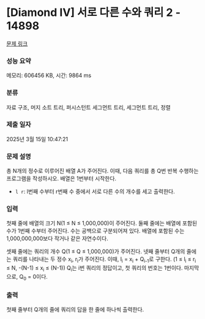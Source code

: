 # [Diamond IV] 서로 다른 수와 쿼리 2 - 14898 

[문제 링크](https://www.acmicpc.net/problem/14898) 

### 성능 요약

메모리: 606456 KB, 시간: 9864 ms

### 분류

자료 구조, 머지 소트 트리, 퍼시스턴트 세그먼트 트리, 세그먼트 트리, 정렬

### 제출 일자

2025년 3월 15일 10:47:21

### 문제 설명

<p>총 N개의 정수로 이루어진 배열 A가 주어진다. 이때, 다음 쿼리를 총 Q번 반복 수행하는 프로그램을 작성하시오. 배열은 1번부터 시작한다.</p>

<ul>
	<li><code>l r</code>: l번째 수부터 r번째 수 중에서 서로 다른 수의 개수를 세고 출력한다.</li>
</ul>

### 입력 

 <p>첫째 줄에 배열의 크기 N(1 ≤ N ≤ 1,000,000)이 주어진다. 둘째 줄에는 배열에 포함된 수가 1번째 수부터 주어진다. 수는 공백으로 구분되어져 있다. 배열에 포함된 수는 1,000,000,000보다 작거나 같은 자연수이다.</p>

<p>셋째 줄에는 쿼리의 개수 Q(1 ≤ Q ≤ 1,000,000)가 주어진다. 넷째 줄부터 Q개의 줄에는 쿼리를 나타내는 두 정수 x<sub>i</sub>, r<sub>i</sub>가 주어진다. 이때, l<sub>i</sub> = x<sub>i</sub> + Q<sub>i-1</sub>로 구한다. (1 ≤ l<sub>i</sub> ≤ r<sub>i</sub> ≤ N, -(N-1) ≤ x<sub>i</sub> ≤ (N-1)) Q<sub>i</sub>는 i번 쿼리의 정답이고, 첫 쿼리의 번호는 1번이다. 마지막으로, Q<sub>0</sub> = 0이다.</p>

### 출력 

 <p>첫째 줄부터 Q개의 줄에 쿼리의 답을 한 줄에 하나씩 출력한다.</p>

